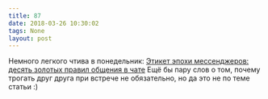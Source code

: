 ```yaml
---
title: 87
date: 2018-03-26 10:30:02
tags: None
layout: post
---
```


Немного легкого чтива в понедельник:
[Этикет эпохи мессенджеров: десять золотых правил общения в чате](https://medium.com/@nazarov_tech/%D1%8D%D1%82%D0%B8%D0%BA%D0%B5%D1%82-%D1%8D%D0%BF%D0%BE%D1%85%D0%B8-%D0%BC%D0%B5%D1%81%D1%81%D0%B5%D0%BD%D0%B4%D0%B6%D0%B5%D1%80%D0%BE%D0%B2-%D0%B4%D0%B5%D1%81%D1%8F%D1%82%D1%8C-%D0%B7%D0%BE%D0%BB%D0%BE%D1%82%D1%8B%D1%85-%D0%BF%D1%80%D0%B0%D0%B2%D0%B8%D0%BB-%D0%BE%D0%B1%D1%89%D0%B5%D0%BD%D0%B8%D1%8F-%D0%B2-%D1%87%D0%B0%D1%82%D0%B5-c158b6b488cc)
Ещё бы пару слов о том, почему трогать друг друга при встрече не обязательно, но да это не по теме статьи :)
